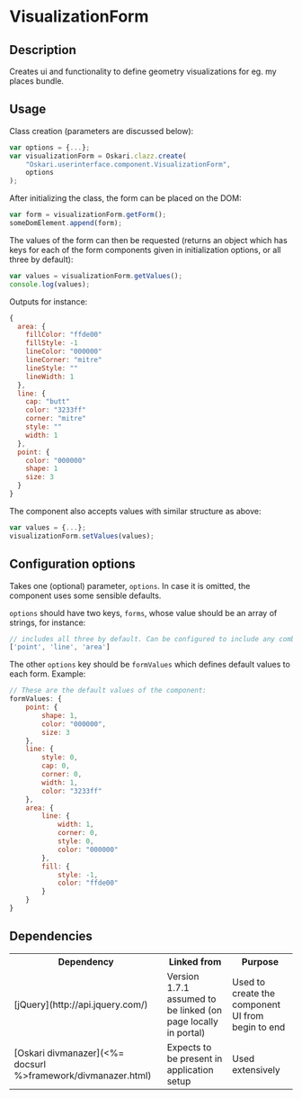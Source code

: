 # VisualizationForm

## Description

Creates ui and functionality to define geometry visualizations for eg. my places bundle.

## Usage

Class creation (parameters are discussed below):

```javascript
var options = {...};
var visualizationForm = Oskari.clazz.create(
    "Oskari.userinterface.component.VisualizationForm",
    options
);
```

After initializing the class, the form can be placed on the DOM:

```javascript
var form = visualizationForm.getForm();
someDomElement.append(form);
```

The values of the form can then be requested (returns an object which has keys for each of the form components given in initialization options, or all three by default):

```javascript
var values = visualizationForm.getValues();
console.log(values);
```

Outputs for instance:

```javascript
{
  area: {
    fillColor: "ffde00"
    fillStyle: -1
    lineColor: "000000"
    lineCorner: "mitre"
    lineStyle: ""
    lineWidth: 1
  },
  line: {
    cap: "butt"
    color: "3233ff"
    corner: "mitre"
    style: ""
    width: 1
  },
  point: {
    color: "000000"
    shape: 1
    size: 3
  }
}
```

The component also accepts values with similar structure as above:

```javascript
var values = {...};
visualizationForm.setValues(values);
```

## Configuration options

Takes one (optional) parameter, `options`. In case it is omitted, the component uses some sensible defaults.

`options` should have two keys, `forms`, whose value should be an array of strings, for instance:

```javascript
// includes all three by default. Can be configured to include any combination of the three.
['point', 'line', 'area']
```

The other `options` key should be `formValues` which defines default values to each form. Example:

```javascript
// These are the default values of the component:
formValues: {
    point: {
        shape: 1,
        color: "000000",
        size: 3
    },
    line: {
        style: 0,
        cap: 0,
        corner: 0,
        width: 1,
        color: "3233ff"
    },
    area: {
        line: {
            width: 1,
            corner: 0,
            style: 0,
            color: "000000"
        },
        fill: {
            style: -1,
            color: "ffde00"
        }
    }
}
```

## Dependencies

<table class="table">
  <tr>
    <th>Dependency</th><th>Linked from</th><th>Purpose</th>
  </tr>
  <tr>
    <td> [jQuery](http://api.jquery.com/) </td>
    <td> Version 1.7.1 assumed to be linked (on page locally in portal) </td>
    <td> Used to create the component UI from begin to end</td>
  </tr>
  <tr>
    <td> [Oskari divmanazer](<%= docsurl %>framework/divmanazer.html) </td>
    <td> Expects to be present in application setup </td>
    <td> Used extensively</td>
  </tr>
</table>

